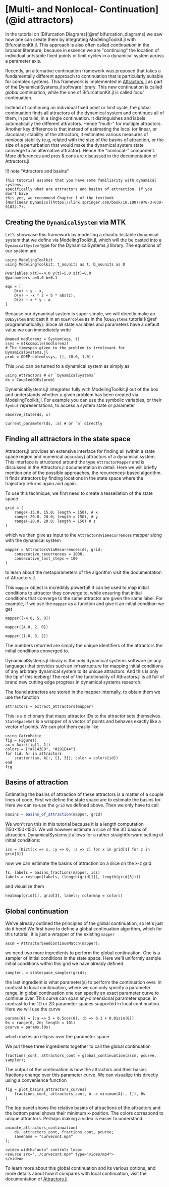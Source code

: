 # [Multi- and Nonlocal- Continuation](@id attractors)

In the tutorial on [Bifurcation Diagrams](@ref bifurcation_diagrams) we saw how one can create them by integrating ModelingToolkit.jl with BifurcationKit.jl.
This approach is also often called _continuation_ in the broader literature,
because in essence we are "continuing" the location of individual un/stable fixed points or limit cycles in a dynamical system across a parameter axis.

Recently, an alternative continuation framework was proposed that takes a fundamentally different approach to continuation that is particularly suitable for complex systems. This framework is implemented in [Attractors.jl](https://juliadynamics.github.io/DynamicalSystemsDocs.jl/attractors/stable/) as part of the DynamicalSystems.jl software library.
This new continuation is called _global_ continuation, while the one of BifurcationKit.jl is called _local_ continuation.

Instead of continuing an individual fixed point or limit cycle, the global continuation finds all attractors of the dynamical system and continues all of them, in parallel, in a single continuation. It distinguishes and labels automatically the different attractors.
Hence "multi-" for multiple attractors.
Another key difference is that instead of estimating the local (or linear, or Jacobian) stability of the attractors, it estimates various measures of _nonlocal_ stability (e.g, related with the size of the basins of attraction, or the size of a perturbation that would make the dynamical system state converge to an alternative attractor).
Hence the "nonlocal-" component.
More differences and pros & cons are discussed in the documentation of Attractors.jl.

!!! note "Attractors and basins"
    
    This tutorial assumes that you have some familiarity with dynamical systems,
    specifically what are attractors and basins of attraction. If you don't have
    this yet, we recommend Chapter 1 of the textbook
    [Nonlinear Dynamics](https://link.springer.com/book/10.1007/978-3-030-91032-7).

## Creating the `DynamicalSystem` via MTK

Let's showcase this framework by modelling a chaotic bistable dynamical system that we define via ModelingToolkit.jl, which will the be casted into a `DynamicalSystem` type for the DynamicalSystems.jl library. The equations of our system are

```@example Attractors
using ModelingToolkit
using ModelingToolkit: t_nounits as t, D_nounits as D

@variables x(t)=-4.0 y(t)=5.0 z(t)=0.0
@parameters a=5.0 b=0.1

eqs = [
    D(x) ~ y - x,
    D(y) ~ -x * z + b * abs(z),
    D(z) ~ x * y - a
]
```

Because our dynamical system is super simple, we will directly make an `ODESystem` and cast it in an `ODEProblem` as in the [`ODESystems` tutorial](@ref programmatically). Since all state variables and parameters have a default value we can immediately write

```@example Attractors
@named modlorenz = System(eqs, t)
ssys = mtkcompile(modlorenz)
# The timespan given to the problem is irrelevant for DynamicalSystems.jl
prob = ODEProblem(ssys, [], (0.0, 1.0))
```

This `prob` can be turned to a dynamical system as simply as

```@example Attractors
using Attractors # or `DynamicalSystems`
ds = CoupledODEs(prob)
```

DynamicalSystems.jl integrates fully with ModelingToolkit.jl out of the box and understands whether a given problem has been created via ModelingToolkit.jl. For example you can use the symbolic variables, or their `Symbol` representations, to access a system state or parameter

```@example Attractors
observe_state(ds, x)
```

```@example Attractors
current_parameter(ds, :a) # or `a` directly
```

## Finding all attractors in the state space

Attractors.jl provides an extensive interface for finding all (within a state space region and numerical accuracy) attractors of a dynamical system.
This interface is structured around the type `AttractorMapper` and is discussed in the Attractors.jl documentation in detail. Here we will briefly mention one of the possible approaches, the recurrences-based algorithm. It finds attractors by finding locations in the state space where the trajectory returns again and again.

To use this technique, we first need to create a tessellation of the state space

```@example Attractors
grid = (
    range(-15.0, 15.0; length = 150), # x
    range(-20.0, 20.0; length = 150), # y
    range(-20.0, 20.0; length = 150) # z
)
```

which we then give as input to the `AttractorsViaRecurrences` mapper along with the dynamical system

```@example Attractors
mapper = AttractorsViaRecurrences(ds, grid;
    consecutive_recurrences = 1000,
    consecutive_lost_steps = 100
)
```

to learn about the metaparameters of the algorithm visit the documentation of Attractors.jl.

This `mapper` object is incredibly powerful! It can be used to map initial conditions to attractor they converge to, while ensuring that initial conditions that converge to the same attractor are given the same label.
For example, if we use the `mapper` as a function and give it an initial condition we get

```@example Attractors
mapper([-4.0, 5, 0])
```

```@example Attractors
mapper([4.0, 2, 0])
```

```@example Attractors
mapper([1.0, 3, 2])
```

The numbers returned are simply the unique identifiers of the attractors the initial conditions converged to.

DynamicalSystems.jl library is the only dynamical systems software (in any language) that provides such an infrastructure for mapping initial conditions of any arbitrary dynamical system to its unique attractors. And this is only the tip of this iceberg! The rest of the functionality of Attractors.jl is all full of brand new cutting edge progress in dynamical systems research.

The found attractors are stored in the mapper internally, to obtain them we
use the function

```@example Attractors
attractors = extract_attractors(mapper)
```

This is a dictionary that maps attractor IDs to the attractor sets themselves.
`StateSpaceSet` is a wrapper of a vector of points and behaves exactly like a vector of points. We can plot them easily like

```@example Attractors
using CairoMakie
fig = Figure()
ax = Axis(fig[1, 1])
colors = ["#7143E0", "#191E44"]
for (id, A) in attractors
    scatter!(ax, A[:, [1, 3]]; color = colors[id])
end
fig
```

## Basins of attraction

Estimating the basins of attraction of these attractors is a matter of a couple lines of code.
First we define the state space are to estimate the basins for.
Here we can re-use the `grid` we defined above. Then we only have to call

```julia
basins = basins_of_attraction(mapper, grid)
```

We won't run this in this tutorial because it is a length computation (150×150×150).
We will however estimate a slice of the 3D basins of attraction.
DynamicalSystems.jl allows for a rather straightforward setting of initial conditions:

```@example Attractors
ics = [Dict(:x => x, :y => 0, :z => z) for x in grid[1] for z in grid[3]]
```

now we can estimate the basins of attraction on a slice on the x-z grid

```@example Attractors
fs, labels = basins_fractions(mapper, ics)
labels = reshape(labels, (length(grid[1]), length(grid[3])))
```

and visualize them

```@example Attractors
heatmap(grid[1], grid[3], labels; colormap = colors)
```

## Global continuation

We've already outlined the principles of the global continuation, so let's just do it here!
We first have to define a global continuation algorithm, which for this tutorial,
it is just a wrapper of the existing `mapper`

```@example Attractors
ascm = AttractorSeedContinueMatch(mapper);
```

we need two more ingredients to perform the global continuation.
One is a sampler of initial conditions in the state space.
Here we'll uniformly sample initial conditions within this grid we have already defined

```@example Attractors
sampler, = statespace_sampler(grid);
```

the last ingredient is what parameter(s) to perform the continuation over.
In contrast to local continuation, where we can only specify a parameter range, in global continuation one can specify an exact parameter curve to continue over.
This curve can span any-dimensional parameter space, in contrast to the 1D or 2D parameter spaces supported in local continuation.
Here we will use the curve

```@example Attractors
params(θ) = [:a => 5 + 0.5cos(θ), :b => 0.1 + 0.01sin(θ)]
θs = range(0, 2π; length = 101)
pcurve = params.(θs)
```

which makes an ellipsis over the parameter space.

We put these three ingredients together to call the global continuation

```@example Attractors
fractions_cont, attractors_cont = global_continuation(ascm, pcurve, sampler);
```

The output of the continuation is how the attractors and their basins fractions change over this parameter curve. We can visualize this directly using a convenience function

```@example Attractors
fig = plot_basins_attractors_curves(
    fractions_cont, attractors_cont, A -> minimum(A[:, 1]), θs
)
```

The top panel shows the relative basins of attractions of the attractors and the bottom panel shows their minimum x-position. The colors correspond to unique attractors. Perhaps making a video is easier to understand:

```@example Attractors
animate_attractors_continuation(
    ds, attractors_cont, fractions_cont, pcurve;
    savename = "curvecont.mp4"
);
```

```@raw html
<video width="auto" controls loop>
<source src="../curvecont.mp4" type="video/mp4">
</video>
```

To learn more about this global continuation and its various options, and more details about how it compares with local continuation, visit the documentation of [Attractors.jl](https://juliadynamics.github.io/DynamicalSystemsDocs.jl/attractors/stable/).
